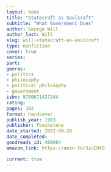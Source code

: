 ```yaml
---
layout: book
title: "Statecraft as Soulcraft"
subtitle: "What Government Does"
author: George Will
author_last: Will
slug: will-statecraft-as-soulcraft
type: nonfiction
cover: true
series: 
part: 
genres:
- politics
- philosophy
- political philosophy
- government
isbn: 9780671427344
rating: 
pages: 192
format: hardcover
publish_year: 1983
publisher: Touchstone
date_started: 2022-09-28
date_completed: 
goodreads_id: 480064
amazon_link: https://amzn.to/3zuCUtG

current: true
---
```

